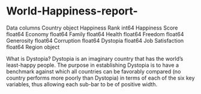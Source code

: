 # World-Happiness-report-
Data columns
Country              object
Happiness Rank      int64
Happiness Score     float64
Economy             float64
Family              float64
Health              float64
Freedom             float64
Generosity          float64
Corruption          float64
Dystopia            float64
Job Satisfaction    float64
Region              object

What is Dystopia?
Dystopia is an imaginary country that has the world’s least-happy people. The purpose in establishing Dystopia is to have a benchmark against which all countries can be favorably compared (no country performs more poorly than Dystopia) in terms of each of the six key variables, thus allowing each sub-bar to be of positive width. 
